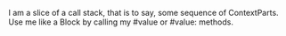 I am a slice of a call stack, that is to say, some sequence of ContextParts. Use me like a Block by calling my #value or #value: methods.